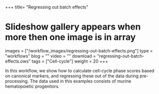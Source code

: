 +++
title= "Regressing out batch effects"
# Slideshow gallery appears when more then one image is in array
images =  ["/workflow_images/regressing-out-batch-effects.png"]
type = "workflows"
blog =  ""
video = ""
download = "regressing-out-batch-effects.ows"
tags = ["Cell-cycle"]
weight = 20
+++

In this workflow, we show how to calculate cell-cycle phase scores based on canonical markers, and regressing these out of the data during pre-processing. The data used in this examples consists of murine hematopoietic progenitors.